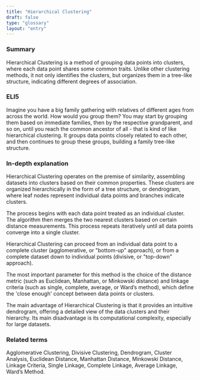 ```yaml
---
title: "Hierarchical Clustering"
draft: false
type: "glossary"
layout: "entry"
---
```


### Summary

Hierarchical Clustering is a method of grouping data points into clusters, where each data point shares some common traits. Unlike other clustering methods, it not only identifies the clusters, but organizes them in a tree-like structure, indicating different degrees of association.

### ELI5

Imagine you have a big family gathering with relatives of different ages from across the world. How would you group them? You may start by grouping them based on immediate families, then by the respective grandparent, and so on, until you reach the common ancestor of all - that is kind of like hierarchical clustering. It groups data points closely related to each other, and then continues to group these groups, building a family tree-like structure.

### In-depth explanation

Hierarchical Clustering operates on the premise of similarity, assembling datasets into clusters based on their common properties. These clusters are organized hierarchically in the form of a tree structure, or dendrogram, where leaf nodes represent individual data points and branches indicate clusters.

The process begins with each data point treated as an individual cluster. The algorithm then merges the two nearest clusters based on certain distance measurements. This process repeats iteratively until all data points converge into a single cluster. 

Hierarchical Clustering can proceed from an individual data point to a complete cluster (agglomerative, or "bottom-up" approach), or from a complete dataset down to individual points (divisive, or "top-down" approach).

The most important parameter for this method is the choice of the distance metric (such as Euclidean, Manhattan, or Minkowski distance) and linkage criteria (such as single, complete, average, or Ward’s method), which define the 'close enough' concept between data points or clusters.

The main advantage of Hierarchical Clustering is that it provides an intuitive dendrogram, offering a detailed view of the data clusters and their hierarchy. Its main disadvantage is its computational complexity, especially for large datasets.

### Related terms

Agglomerative Clustering, Divisive Clustering, Dendrogram, Cluster Analysis, Euclidean Distance, Manhattan Distance, Minkowski Distance, Linkage Criteria, Single Linkage, Complete Linkage, Average Linkage, Ward’s Method.
